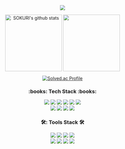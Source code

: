 <div class="container" align="center">
  <div class="header">
  <img src="https://capsule-render.vercel.app/api?type=waving&color=ADC8FF&height=200&section=header&text=WELCOME&fontSize=90" />
  </div>
  
  <a href="https://github.com/Eungyeol41"><img align="center" style="height:180px" src="https://github-readme-stats.vercel.app/api?username=flyforme2016&show_icons=true&theme=tokyonight&include_all_commits=true&hide_border=true" alt="SOKURI's github stats" /></a>
  <a href="https://github.com/Eungyeol41"><img align="center" style="height:180px" src="https://github-readme-stats.vercel.app/api/top-langs/?username=flyforme2016&theme=tokyonight&layout=compact&hide_border=true&" /></a> 
  
  [![Solved.ac Profile](http://mazassumnida.wtf/api/generate_badge?boj=dlsgk2016)](https://solved.ac/dlsgk2016)
  
  </div>
  <div class="tech-badge" align="center">
    <h3>:books: Tech Stack :books:</h3>
    <img src="https://img.shields.io/badge/JAVA-007396?style=flat&logo=OpenJDK&logoColor=white"/>
    <img src="https://img.shields.io/badge/C++-00599C?style=flat&logo=cplusplus&logoColor=white"/>
    <img src="https://img.shields.io/badge/NodeJs-339933?style=flat&logo=nodedotjs&logoColor=white"/>
    <img src="https://img.shields.io/badge/AWS-232F3E?style=flat&logo=amazonaws&logoColor=white"/>
    <img src="https://img.shields.io/badge/Spring-6DB33F?style=flat&logo=spring&logoColor=white"/>
    <img src="https://img.shields.io/badge/MySQL-4479A1?style=flat&logo=mysql&logoColor=white"/><br>
    <img src="https://img.shields.io/badge/HTML5-E34F26?style=flat&logo=html5&logoColor=white"/>
    <img src="https://img.shields.io/badge/CSS3-1572B6?style=flat&logo=css3&logoColor=white"/>
    <img src="https://img.shields.io/badge/JavaScript-F7DF1E?style=flat&logo=javascript&logoColor=white"/>
    <img src="https://img.shields.io/badge/React-61DAFB?style=flat&logo=react&logoColor=white"/>
  </div>
    
  <div class="tools-badge" align="center">
    <h3>🛠: Tools Stack 🛠</h3>
    <img src="https://img.shields.io/badge/Eclipse IDE-525C86?style=flat&logo=eclipseide&logoColor=white"/>
    <img src="https://img.shields.io/badge/Visual Studio-5C2D91?style=flat&logo=visualstudio&logoColor=white"/>
    <img src="https://img.shields.io/badge/Visual Studio Code-007ACC?style=flat&logo=visualstudiocode&logoColor=white"/>
    <img src="https://img.shields.io/badge/Tomcat-F8DC75?style=flat&logo=apachetomcat&logoColor=white"/><br>
    <img src="https://img.shields.io/badge/Android Studio-3DDC84?style=flat&logo=androidstudio&logoColor=white"/>
    <img src="https://img.shields.io/badge/MySQL Workbench-4479A1?style=flat&logo=mysql&logoColor=white"/>
    <img src="https://img.shields.io/badge/Github-181717?style=flat&logo=github&logoColor=white"/>
    <img src="https://img.shields.io/badge/Swagger-85EA2D?style=flat&logo=swagger&logoColor=white"/>
  </div>
  
</div>
